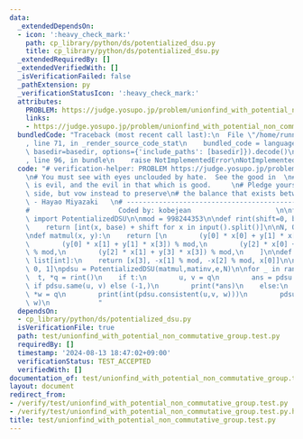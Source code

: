 ```yaml
---
data:
  _extendedDependsOn:
  - icon: ':heavy_check_mark:'
    path: cp_library/python/ds/potentialized_dsu.py
    title: cp_library/python/ds/potentialized_dsu.py
  _extendedRequiredBy: []
  _extendedVerifiedWith: []
  _isVerificationFailed: false
  _pathExtension: py
  _verificationStatusIcon: ':heavy_check_mark:'
  attributes:
    PROBLEM: https://judge.yosupo.jp/problem/unionfind_with_potential_non_commutative_group
    links:
    - https://judge.yosupo.jp/problem/unionfind_with_potential_non_commutative_group
  bundledCode: "Traceback (most recent call last):\n  File \"/home/runner/.local/lib/python3.10/site-packages/onlinejudge_verify/documentation/build.py\"\
    , line 71, in _render_source_code_stat\n    bundled_code = language.bundle(stat.path,\
    \ basedir=basedir, options={'include_paths': [basedir]}).decode()\n  File \"/home/runner/.local/lib/python3.10/site-packages/onlinejudge_verify/languages/python.py\"\
    , line 96, in bundle\n    raise NotImplementedError\nNotImplementedError\n"
  code: "# verification-helper: PROBLEM https://judge.yosupo.jp/problem/unionfind_with_potential_non_commutative_group\n\
    \n# You must see with eyes unclouded by hate.  See the good in  \n# that which\
    \ is evil, and the evil in that which is good.     \n# Pledge yourself to neither\
    \ side, but vow instead to preserve\n# the balance that exists between the two.\
    \ - Hayao Miyazaki   \n# ------------------------------------------------------------\n\
    #                      Coded by: kobejean                     \n\nfrom cp_library.python.ds.potentialized_dsu\
    \ import PotentializedDSU\n\nmod = 998244353\n\ndef rint(shift=0, base=10):\n\
    \    return [int(x, base) + shift for x in input().split()]\n\nN, Q = rint()\n\
    \ndef matmul(x, y):\n    return [\n        (y[0] * x[0] + y[1] * x[2]) % mod,\n\
    \        (y[0] * x[1] + y[1] * x[3]) % mod,\n        (y[2] * x[0] + y[3] * x[2])\
    \ % mod,\n        (y[2] * x[1] + y[3] * x[3]) % mod,\n    ]\n\ndef matinv(x) ->\
    \ list[int]:\n    return [x[3], -x[1] % mod, -x[2] % mod, x[0]]\n\ne = [1, 0,\
    \ 0, 1]\npdsu = PotentializedDSU(matmul,matinv,e,N)\n\nfor _ in range(Q):\n  \
    \  t, *q = rint()\n    if t:\n        u, v = q\n        ans = pdsu.diff(u, v)\
    \ if pdsu.same(u, v) else (-1,)\n        print(*ans)\n    else:\n        u, v,\
    \ *w = q\n        print(int(pdsu.consistent(u,v, w)))\n        pdsu.merge(u, v,\
    \ w)\n            "
  dependsOn:
  - cp_library/python/ds/potentialized_dsu.py
  isVerificationFile: true
  path: test/unionfind_with_potential_non_commutative_group.test.py
  requiredBy: []
  timestamp: '2024-08-13 18:47:02+09:00'
  verificationStatus: TEST_ACCEPTED
  verifiedWith: []
documentation_of: test/unionfind_with_potential_non_commutative_group.test.py
layout: document
redirect_from:
- /verify/test/unionfind_with_potential_non_commutative_group.test.py
- /verify/test/unionfind_with_potential_non_commutative_group.test.py.html
title: test/unionfind_with_potential_non_commutative_group.test.py
---
```

